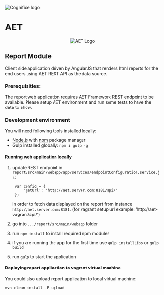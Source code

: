 ![Cognifide logo](http://cognifide.github.io/images/cognifide-logo.png)

# AET
<p align="center">
  <img src="https://github.com/Cognifide/aet/blob/master/misc/img/aet-logo-black.png?raw=true"
         alt="AET Logo"/>
</p>

## Report Module
Client side application driven by AngularJS that renders html reports for the end users using AET REST API as the data source.

### Prerequisities:

The report web application requires AET Framework REST endpoint to be available.
Please setup AET environment and run some tests to have the data to show.

### Development environment
You will need following tools installed locally:

* [Node.js][node-js] with [npm][npm-install] package manager
* Gulp installed globally: `npm i gulp -g`

#### Running web application locally

1. update REST endpoint in `report/src/main/webapp/app/services/endpointConfiguration.service.js`:

        var config = {
            'getUrl': 'http://aet.server.com:8181/api/'
        };
   in order to fetch data displayed on the report from instance `http://aet.server.com:8181`.
   (for vagrant setup url example: 'http://aet-vagrant/api/')
2. go into `.../report/src/main/webapp` folder
3. run `npm install` to install required npm modules
4. if you are running the app for the first time use `gulp installLibs` or `gulp build`
4. run `gulp` to start the application


#### Deploying report application to vagrant virtual machine

You could also upload report application to local virtual machine: 

    mvn clean install -P upload

[node-js]: https://nodejs.org/en/
[npm-install]: https://docs.npmjs.com/getting-started/installing-node#updating-npm
